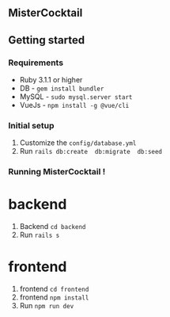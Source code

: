 ## MisterCocktail

## Getting started

### Requirements

- Ruby 3.1.1 or higher
- DB - `gem install bundler`
- MySQL - `sudo mysql.server start`
- VueJs - `npm install -g @vue/cli`
### Initial setup

1. Customize the `config/database.yml`
2. Run `rails db:create  db:migrate  db:seed`

### Running MisterCocktail ! 

# backend
1. Backend `cd backend`
2. Run `rails s`

# frontend
1. frontend `cd frontend`
2. frontend `npm install`
3. Run `npm run dev`
   
   



